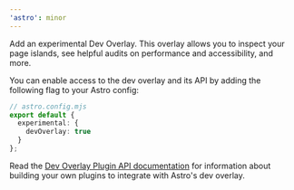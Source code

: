 ```yaml
---
'astro': minor
---
```


Add an experimental Dev Overlay. This overlay allows you to inspect your page islands, see helpful audits on performance and accessibility, and more.


You can enable access to the dev overlay and its API by adding the following flag to your Astro config:

```ts
// astro.config.mjs
export default {
  experimental: {
    devOverlay: true
  }
};
```

Read the [Dev Overlay Plugin API documentation](https://docs.astro.build/en/reference/dev-overlay-plugin-reference/) for information about building your own plugins to integrate with Astro's dev overlay.
